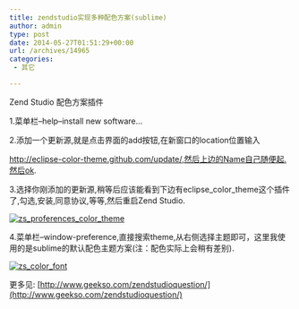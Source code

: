 ```yaml
---
title: zendstudio实现多种配色方案(sublime)
author: admin
type: post
date: 2014-05-27T01:51:29+00:00
url: /archives/14965
categories:
 - 其它

---
```


Zend Studio 配色方案插件

1.菜单栏–help–install new software…

2.添加一个更新源,就是点击界面的add按钮,在新窗口的location位置输入

http://eclipse-color-theme.github.com/update/,然后上边的Name自己随便起.然后ok.

3.选择你刚添加的更新源,稍等后应该能看到下边有eclipse_color_theme这个插件了,勾选,安装,同意协议,等等,然后重启Zend Studio.

[![zs_proferences_color_theme](http://blog.haohtml.com/wp-content/uploads/2014/05/zs_proferences_color_theme.jpg)](http://blog.haohtml.com/wp-content/uploads/2014/05/zs_proferences_color_theme.jpg)

4.菜单栏–window-preference,直接搜索theme,从右侧选择主题即可，这里我使用的是sublime的默认配色主题方案(注：配色实际上会稍有差别).

[![zs_color_font](http://blog.haohtml.com/wp-content/uploads/2014/05/zs_color_font.jpg)](http://blog.haohtml.com/wp-content/uploads/2014/05/zs_color_font.jpg)

更多见: [http://www.geekso.com/zendstudioquestion/](http://www.geekso.com/zendstudioquestion/)